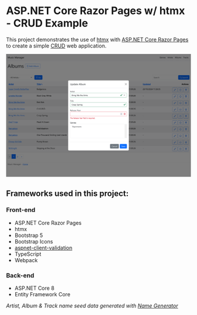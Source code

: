 ﻿# ASP.NET Core Razor Pages w/ htmx - CRUD Example

This project demonstrates the use of [htmx](https://htmx.org/) with [ASP.NET Core Razor Pages](https://docs.microsoft.com/en-us/aspnet/core/razor-pages/) to create a simple [CRUD](https://en.wikipedia.org/wiki/Create,_read,_update_and_delete) web application.

![Music Manager UI Screenshot](media/music-manager-screenshot.png)

## Frameworks used in this project:

### Front-end
* ASP.NET Core Razor Pages
* htmx
* Bootstrap 5
* Bootstrap Icons
* [aspnet-client-validation](https://github.com/haacked/aspnet-client-validation)
* TypeScript
* Webpack

### Back-end
* ASP.NET Core 8
* Entity Framework Core


_Artist, Album & Track name seed data generated with [Name Generator](https://www.name-generator.org.uk/band-name/)_
